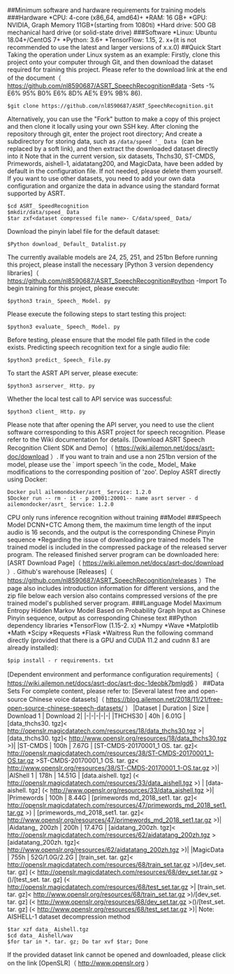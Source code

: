 ##Minimum software and hardware requirements for training models
###Hardware
*CPU: 4-core (x86_64, amd64)+
*RAM: 16 GB+
*GPU: NVIDIA, Graph Memory 11GB+(starting from 1080ti)
*Hard drive: 500 GB mechanical hard drive (or solid-state drive)
###Software
*Linux: Ubuntu 18.04+/CentOS 7+
*Python: 3.6+
*TensorFlow: 1.15, 2. x+(it is not recommended to use the latest and larger versions of x.x.0)
##Quick Start
Taking the operation under Linux system as an example:
Firstly, clone this project onto your computer through Git, and then download the dataset required for training this project. Please refer to the download link at the end of the document（ https://github.com/nl8590687/ASRT_SpeechRecognition#data -Sets -% E6% 95% B0% E6% 8D% AE% E9% 9B% 86).
```Shell
$git clone https://github.com/nl8590687/ASRT_SpeechRecognition.git
```
Alternatively, you can use the "Fork" button to make a copy of this project and then clone it locally using your own SSH key.
After cloning the repository through git, enter the project root directory; And create a subdirectory for storing data, such as `/data/speed '_ Data ` (can be replaced by a soft link), and then extract the downloaded dataset directly into it
Note that in the current version, six datasets, Thchs30, ST-CMDS, Primewords, aishell-1, aidatatang200, and MagicData, have been added by default in the configuration file. If not needed, please delete them yourself. If you want to use other datasets, you need to add your own data configuration and organize the data in advance using the standard format supported by ASRT.
```Shell
$cd ASRT_ SpeedRecognition
$mkdir/data/speed_ Data
$tar zxf<dataset compressed file name>- C/data/speed_ Data/
```
Download the pinyin label file for the default dataset:
```Shell
$Python download_ Default_ Datalist.py
```
The currently available models are 24, 25, 251, and 251bn
Before running this project, please install the necessary [Python 3 version dependency libraries]（ https://github.com/nl8590687/ASRT_SpeechRecognition#python -Import
To begin training for this project, please execute:
```Shell
$python3 train_ Speech_ Model. py
```
Please execute the following steps to start testing this project:
```Shell
$python3 evaluate_ Speech_ Model. py
```
Before testing, please ensure that the model file path filled in the code exists.
Predicting speech recognition text for a single audio file:
```Shell
$python3 predict_ Speech_ File.py
```
To start the ASRT API server, please execute:
```Shell
$python3 asrserver_ Http. py
```
Whether the local test call to API service was successful:
```Shell
$python3 client_ Http. py
```
Please note that after opening the API server, you need to use the client software corresponding to this ASRT project for speech recognition. Please refer to the Wiki documentation for details. [Download ASRT Speech Recognition Client SDK and Demo]（ https://wiki.ailemon.net/docs/asrt-doc/download ）.
If you want to train and use a non 251bn version of the model, please use the ` import speech 'in the code_ Model_ Make modifications to the corresponding position of 'zoo'.
Deploy ASRT directly using Docker:
```Shell
Docker pull ailemondocker/asrt_ Service: 1.2.0
$Docker run -- rm - it - p 20001:20001-- name asrt server - d ailemondocker/asrt_ Service: 1.2.0
```
CPU only runs inference recognition without training
##Model
###Speech Model
DCNN+CTC
Among them, the maximum time length of the input audio is 16 seconds, and the output is the corresponding Chinese Pinyin sequence
*Regarding the issue of downloading pre trained models
The trained model is included in the compressed package of the released server program. The released finished server program can be downloaded here: [ASRT Download Page]（ https://wiki.ailemon.net/docs/asrt-doc/download ）.
Github's warehouse [Releases]（ https://github.com/nl8590687/ASRT_SpeechRecognition/releases ）The page also includes introduction information for different versions, and the zip file below each version also contains compressed versions of the pre trained model's published server program.
###Language Model
Maximum Entropy Hidden Markov Model Based on Probability Graph
Input as Chinese Pinyin sequence, output as corresponding Chinese text
##Python dependency libraries
*TensorFlow (1.15-2. x)
*Numpy
*Wave
*Matplotlib
*Math
*Scipy
*Requests
*Flask
*Waitress
Run the following command directly (provided that there is a GPU and CUDA 11.2 and cudnn 8.1 are already installed):
```Shell
$pip install - r requirements. txt
```
[Dependent environment and performance configuration requirements]（ https://wiki.ailemon.net/docs/asrt-doc/asrt-doc-1deobk7bmlgd6 ）
##Data Sets
For complete content, please refer to: [Several latest free and open-source Chinese voice datasets]（ https://blog.ailemon.net/2018/11/21/free-open-source-chinese-speech-datasets/ ）
|Dataset | Duration | Size | Download 1 | Download 2|
|-|-|-|-|-|
|THCHS30 | 40h | 6.01G | [data_thchs30. tgz]< http://openslr.magicdatatech.com/resources/18/data_thchs30.tgz >| [data_thchs30. tgz]< http://www.openslr.org/resources/18/data_thchs30.tgz >)|
|ST-CMDS | 100h | 7.67G | [ST-CMDS-20170001_1 OS. tar. gz]< http://openslr.magicdatatech.com/resources/38/ST-CMDS-20170001_1-OS.tar.gz >ST-CMDS-20170001_1 OS. tar. gz< http://www.openslr.org/resources/38/ST-CMDS-20170001_1-OS.tar.gz >)|
|AIShell 1 | 178h | 14.51G | [data.aishell. tgz] (< http://openslr.magicdatatech.com/resources/33/data_aishell.tgz >) | [data-aishell. tgz] (< http://www.openslr.org/resources/33/data_aishell.tgz >)|
|Primewords | 100h | 8.44G | [primewords md_2018_set1. tar. gz]< http://openslr.magicdatatech.com/resources/47/primewords_md_2018_set1.tar.gz >) | [primewords_md_2018_set1. tar. gz]< http://www.openslr.org/resources/47/primewords_md_2018_set1.tar.gz >)|
|Aidatang_ 200zh | 200h | 17.47G | [aidatang_200zh. tgz]< http://openslr.magicdatatech.com/resources/62/aidatatang_200zh.tgz >[aidatatang_200zh. tgz]< http://www.openslr.org/resources/62/aidatatang_200zh.tgz >)|
|MagicData | 755h | 52G/1.0G/2.2G | [train_set. tar. gz]< http://openslr.magicdatatech.com/resources/68/train_set.tar.gz >)/[dev_set. tar. gz] (< http://openslr.magicdatatech.com/resources/68/dev_set.tar.gz >()/[test_set. tar. gz] (< http://openslr.magicdatatech.com/resources/68/test_set.tar.gz >| [train_set. tar. gz]< http://www.openslr.org/resources/68/train_set.tar.gz >)/[dev_set. tar. gz] (< http://www.openslr.org/resources/68/dev_set.tar.gz >()/[test_set. tar. gz] (< http://www.openslr.org/resources/68/test_set.tar.gz >)|
Note: AISHELL-1 dataset decompression method
```
$tar xzf data_ Aishell.tgz
$cd data_ Aishell/wav
$for tar in *. tar. gz; Do tar xvf $tar; Done
```
If the provided dataset link cannot be opened and downloaded, please click on the link [OpenSLR]（ http://www.openslr.org ）
